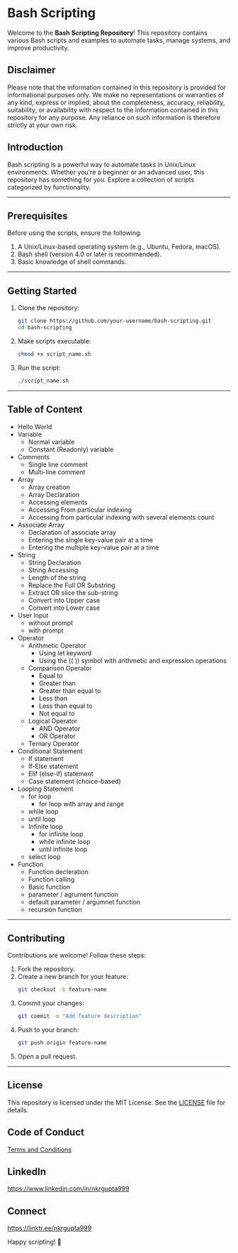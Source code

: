 # Bash Scripting

Welcome to the **Bash Scripting Repository**! This repository contains various Bash scripts and examples to automate tasks, manage systems, and improve productivity.

## Disclaimer
Please note that the information contained in this repository is provided for informational purposes only. We make no representations or warranties of any kind, express or implied, about the completeness, accuracy, reliability, suitability, or availability with respect to the information contained in this repository for any purpose. Any reliance on such information is therefore strictly at your own risk.

## Introduction

Bash scripting is a powerful way to automate tasks in Unix/Linux environments. Whether you're a beginner or an advanced user, this repository has something for you. Explore a collection of scripts categorized by functionality.

---

## Prerequisites

Before using the scripts, ensure the following:

1. A Unix/Linux-based operating system (e.g., Ubuntu, Fedora, macOS).
2. Bash shell (version 4.0 or later is recommended).
3. Basic knowledge of shell commands.

---

## Getting Started

1. Clone the repository:
   ```bash
   git clone https://github.com/your-username/bash-scripting.git
   cd bash-scripting
   ```

2. Make scripts executable:
   ```bash
   chmod +x script_name.sh
   ```

3. Run the script:
   ```bash
   ./script_name.sh
   ```

---

## Table of Content
- Hello World
- Variable
	- Normal variable
	- Constant (Readonly) variable
- Comments
	- Single line comment
	- Multi-line comment
- Array
	- Array creation
	- Array Declaration
	- Accessing elements
	- Accessing From particular indexing
	- Accessing from particular indexing with several elements count
- Associate Array
	- Declaration of associate array
	- Entering the single key-value pair at a time
	- Entering the multiple key-value pair at a time
- String
	- String Declaration
	- String Accessing
	- Length of the string
	- Replace the Full OR Substring
	- Extract OR slice the sub-string 
	- Convert into Upper case
	- Convert into Lower case
- User Input
	- without prompt
	- with prompt
- Operator
	- Arithmetic Operator
		- Using let keyword
		- Using the (( )) symbol with arithmetic and expression operations
	- Comparison Operator
		- Equal to
		- Greater than
		- Greater than equal to
		- Less than
		- Less than equal to
		- Not equal to
	- Logical Operator
		- AND Operator
		- OR Operator
	- Ternary Operator
- Conditional Statement
	- If statement
	- If-Else statement
	- Elif (else-if) statement
	- Case statement (choice-based)
- Looping Statement
	- for loop
		- for loop with array and range
	- while loop
	- until loop
	- Infinite loop
		- for infinite loop
		- while infinite loop
		- until infinite loop
	- select loop
- Function
	- Function decleration
	- Function calling
	- Basic function
	- parameter / agrument function
	- default parameter / argumnet function
	- recursion function

---

## Contributing

Contributions are welcome! Follow these steps:

1. Fork the repository.
2. Create a new branch for your feature:
   ```bash
   git checkout -b feature-name
   ```
3. Commit your changes:
   ```bash
   git commit -m "Add feature description"
   ```
4. Push to your branch:
   ```bash
   git push origin feature-name
   ```
5. Open a pull request.

---

## License

This repository is licensed under the MIT License. See the [LICENSE](LICENSE) file for details.


## Code of Conduct
[Terms and Conditions](CODE_OF_CONDUCT.md)

## LinkedIn
https://www.linkedin.com/in/nkrgupta999

## Connect 
https://linktr.ee/nkrgupta999

Happy scripting! 🎉





